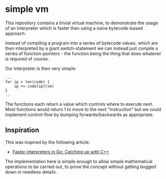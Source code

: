 # simple vm

This repository contains a trivial virtual machine, to demonstrate the usage of an interpreter which is faster than using a naive bytecode-based approach.

Instead of compiling a program into a series of bytecode values, which are then interpreted by a giant switch-statement we can instead just compile a series of function-pointers - the function being the thing that does whatever is required of course.

Our interpreter is then very simple:

    ...
	for ip < len(code) {
		ip += code[ip](vm)
	}
    ..

The functions each return a value which controls where to execute next.  Most functions would return 1 to move to the next "instruction" but we could implement control-flow by bumping forwards/backwards as appropriate.



## Inspiration

This was inspired by the following article:

* [Faster interpreters in Go: Catching up with C++](https://planetscale.com/blog/faster-interpreters-in-go-catching-up-with-cpp)

The implementation here is simple enough to allow simple mathematical operations to be carried out, to prove the concept without getting bogged down in needless details.
